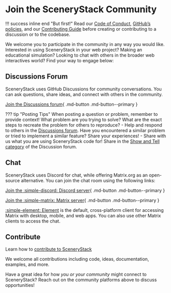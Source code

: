 # Join the SceneryStack Community

!!! success inline end "But first!"
    Read our [Code of Conduct](../CODE_OF_CONDUCT.md), [GitHub’s policies](https://docs.github.com/en/site-policy/github-terms/github-community-guidelines), and our [Contributing Guide](../CONTRIBUTING.md) before creating or contributing to a discussion or to the codebase.

We welcome you to participate in the community in any way you would like. Interested in using SceneryStack in your web project? Making an educational simulation? Looking to chat with others in the broader web interactives world? Find your way to engage below:

## Discussions Forum

SceneryStack uses GitHub Discussions for community conversations. You can ask questions, share ideas, and connect with others in the community.

[Join the Discussions forum](https://github.com/scenerystack/community/discussions/){ .md-button .md-button--primary }

??? tip "Posting Tips"
    When posting a question or problem, remember to provide context! What problem are you trying to solve? What are the exact steps to recreate the problem for others to reproduce?
    - Help and respond to others in the [Discussions forum](https://github.com/orgs/scenerystack/discussions/). Have you encountered a similar problem or tried to implement a similar feature? Share your experiences!
    - Share with us what you are using SceneryStack code for! Share in the [Show and Tell category](https://github.com/orgs/scenerystack/discussions/categories/show-and-tell) of the Discussion forum.

## Chat

SceneryStack uses Discord for chat, while offering Matrix.org as an open-source alternative. You can join the chat room using the following links:

[ Join the :simple-discord: Discord server](https://discord.gg/K2x7XKcMuP){ .md-button .md-button--primary }

[ Join the :simple-matrix: Matrix server](https://matrix.to/#/#scenerystack:matrix.org){ .md-button .md-button--primary }

[:simple-element: Element](https://element.io/) is the default, cross-platform client for accessing Matrix with desktop, mobile, and web apps. You can also use other Matrix clients to access the chat.

## Contribute

Learn how to [contribute to SceneryStack](https://scenerystack.org/CONTRIBUTING/)

We welcome all contributions including code, ideas, documentation, examples, and more.

Have a great idea for how *you or your community* might connect to SceneryStack? Reach out on the community platforms above to discuss opportunities!
